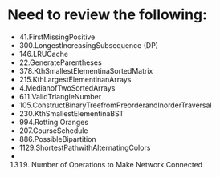 # Need to review the following:

- 41.FirstMissingPositive
- 300.LongestIncreasingSubsequence (DP)
- 146.LRUCache
- 22.GenerateParentheses
- 378.KthSmallestElementinaSortedMatrix
- 215.KthLargestElementinanArrays
- 4.MedianofTwoSortedArrays
- 611.ValidTriangleNumber
- 105.ConstructBinaryTreefromPreorderandInorderTraversal
- 230.KthSmallestElementinaBST
- 994.Rotting Oranges
- 207.CourseSchedule
- 886.PossibleBipartition
- 1129.ShortestPathwithAlternatingColors
- 1319. Number of Operations to Make Network Connected
